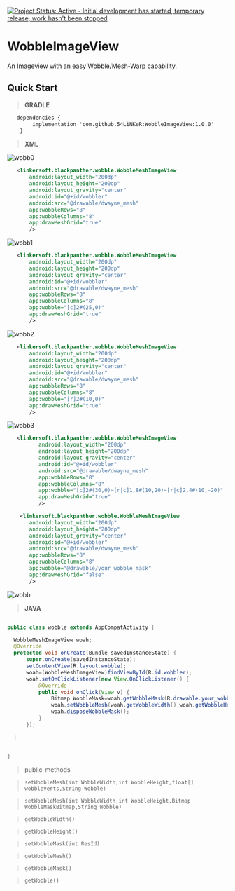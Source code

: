 [![Project Status: Active - Initial development has started, temporary release; work hasn't been stopped ](http://www.repostatus.org/badges/0.1.0/active.svg)](http://www.repostatus.org/#active)

WobbleImageView
=============
An Imageview with an easy Wobble/Mesh-Warp  capability.

## Quick Start

> **GRADLE**

```xml
   dependencies {
        implementation 'com.github.54LiNKeR:WobbleImageView:1.0.0'
    }
```

> **XML**

![wobb0](shots/wobb0.png)

```xml
   <linkersoft.blackpanther.wobble.WobbleMeshImageView
       android:layout_width="200dp"
       android:layout_height="200dp"
       android:layout_gravity="center"
       android:id="@+id/wobbler"
       android:src="@drawable/dwayne_mesh"
       app:wobbleRows="8"
       app:wobbleColumns="8"
       app:drawMeshGrid="true"
       />
```

![wobb1](shots/wobb1.png)

```xml
   <linkersoft.blackpanther.wobble.WobbleMeshImageView
       android:layout_width="200dp"
       android:layout_height="200dp"
       android:layout_gravity="center"
       android:id="@+id/wobbler"
       android:src="@drawable/dwayne_mesh"
       app:wobbleRows="8"
       app:wobbleColumns="8"
       app:wobble="[c]2#(25,0)"
       app:drawMeshGrid="true"
       />
```

![wobb2](shots/wobb2.png)

```xml
   <linkersoft.blackpanther.wobble.WobbleMeshImageView
       android:layout_width="200dp"
       android:layout_height="200dp"
       android:layout_gravity="center"
       android:id="@+id/wobbler"
       android:src="@drawable/dwayne_mesh"
       app:wobbleRows="8"
       app:wobbleColumns="8"
       app:wobble="[r]2#(10,0)"
       app:drawMeshGrid="true"
       />
```

![wobb3](shots/wobb3.png)

```xml
   <linkersoft.blackpanther.wobble.WobbleMeshImageView
          android:layout_width="200dp"
          android:layout_height="200dp"
          android:layout_gravity="center"
          android:id="@+id/wobbler"
          android:src="@drawable/dwayne_mesh"
          app:wobbleRows="8"
          app:wobbleColumns="8"
          app:wobble="[c]2#(30,0)~[r|c]1,8#(10,20)~[r|c]2,4#(10,-20)"
          app:drawMeshGrid="true"
          />
```

```xml
    <linkersoft.blackpanther.wobble.WobbleMeshImageView
       android:layout_width="200dp"
       android:layout_height="200dp"
       android:layout_gravity="center"
       android:id="@+id/wobbler"
       android:src="@drawable/dwayne_mesh"
       app:wobbleRows="8"
       app:wobbleColumns="8"
       app:wobble="@drawable/your_wobble_mask"
       app:drawMeshGrid="false"
       />
```

![wobb](shots/wobb.png)

> **JAVA**

  ```java
  
  public class wobble extends AppCompatActivity {

    WobbleMeshImageView woah;
    @Override
    protected void onCreate(Bundle savedInstanceState) {
        super.onCreate(savedInstanceState);
        setContentView(R.layout.wobble);
        woah=(WobbleMeshImageView)findViewById(R.id.wobbler);
        woah.setOnClickListener(new View.OnClickListener() {
            @Override
            public void onClick(View v) {
                Bitmap WobbleMask=woah.getWobbleMask(R.drawable.your_wobble_mask);
                woah.setWobbleMesh(woah.getWobbleWidth(),woah.getWobbleHeight(),WobbleMask,null);
                woah.disposeWobbleMask();
            }
        });

    }


}
  
  ```
> public-methods

> `setWobbleMesh(int WobbleWidth,int WobbleHeight,float[] wobbleVerts,String Wobble)`

> `setWobbleMesh(int WobbleWidth,int WobbleHeight,Bitmap WobbleMaskBitmap,String Wobble)`

> `getWobbleWidth()`

> `getWobbleHeight()`

> `setWobbleMask(int ResId)`

> `getWobbleMesh()`

> `getWobbleMask()`

> `getWobble()`
